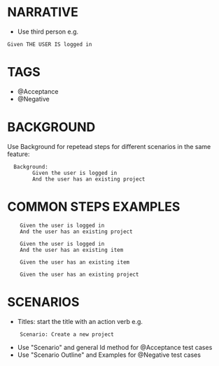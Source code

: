 # NARRATIVE
- Use third person e.g. 
```
Given THE USER IS logged in
```

# TAGS
- @Acceptance
- @Negative

# BACKGROUND
Use Background for repetead steps for different scenarios in the same feature:

```
  Background:
        Given the user is logged in
        And the user has an existing project
```

# COMMON STEPS EXAMPLES
```
    Given the user is logged in
    And the user has an existing project
```

```
    Given the user is logged in
    And the user has an existing item
```

```
    Given the user has an existing item
```

```
    Given the user has an existing project
```

# SCENARIOS
- Titles: start the title with an action verb e.g. 
```
    Scenario: Create a new project
```
- Use "Scenario" and general Id method for @Acceptance test cases
- Use "Scenario Outline" and Examples for @Negative test cases

